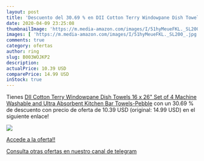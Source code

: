 ```yaml
---
layout: post
title: 'Descuento del 30.69 % en DII Cotton Terry Windowpane Dish Towels '
date: 2020-04-09 23:25:08
thumbnailImage: 'https://m.media-amazon.com/images/I/51hyMeueFKL._SL200_.jpg'
images: [ 'https://m.media-amazon.com/images/I/51hyMeueFKL._SL200_.jpg' ]
comments: true
category: ofertas
author: ring
slug: B003WOJKP2
description:
actualPrice: 10.39 USD
comparePrice: 14.99 USD
inStock: true
---
```


Tienes [DII Cotton Terry Windowpane Dish Towels  16 x 26" Set of 4  Machine Washable and Ultra Absorbent Kitchen Bar Towels-Pebble](https://www.amazon.com/dp/B003WOJKP2/?tag=redken08-20) con un 30.69 % de descuento con precio de oferta de 10.39 USD (original: 14.99 USD) en el siguiente enlace!

[![](https://m.media-amazon.com/images/I/51hyMeueFKL._SL200_.jpg)](https://www.amazon.com/dp/B003WOJKP2/?tag=redken08-20)

[Accede a la oferta!!](https://www.amazon.com/dp/B003WOJKP2/?tag=redken08-20)

[Consulta otras ofertas en nuestro canal de telegram](https://t.me/s/ofertas25)
